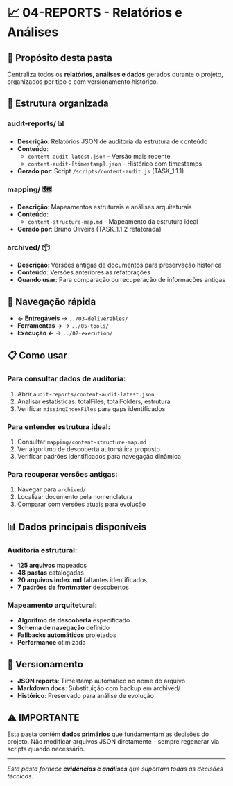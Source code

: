 # 📈 **04-REPORTS** - Relatórios e Análises

## 🎯 **Propósito desta pasta**
Centraliza todos os **relatórios, análises e dados** gerados durante o projeto, organizados por tipo e com versionamento histórico.

## 📁 **Estrutura organizada**

### **audit-reports/** 📊
- **Descrição**: Relatórios JSON de auditoria da estrutura de conteúdo
- **Conteúdo**: 
  - `content-audit-latest.json` - Versão mais recente
  - `content-audit-[timestamp].json` - Histórico com timestamps
- **Gerado por**: Script `/scripts/content-audit.js` (TASK_1.1.1)

### **mapping/** 🗺️
- **Descrição**: Mapeamentos estruturais e análises arquiteturais
- **Conteúdo**:
  - `content-structure-map.md` - Mapeamento da estrutura ideal
- **Gerado por**: Bruno Oliveira (TASK_1.1.2 refatorada)

### **archived/** 📦
- **Descrição**: Versões antigas de documentos para preservação histórica
- **Conteúdo**: Versões anteriores às refatorações
- **Quando usar**: Para comparação ou recuperação de informações antigas

## 🔗 **Navegação rápida**

- **← Entregáveis** → `../03-deliverables/`
- **Ferramentas →** → `../05-tools/`
- **Execução ←** → `../02-execution/`

## 📋 **Como usar**

### **Para consultar dados de auditoria:**
1. Abrir `audit-reports/content-audit-latest.json`
2. Analisar estatísticas: totalFiles, totalFolders, estrutura
3. Verificar `missingIndexFiles` para gaps identificados

### **Para entender estrutura ideal:**
1. Consultar `mapping/content-structure-map.md`
2. Ver algoritmo de descoberta automática proposto
3. Verificar padrões identificados para navegação dinâmica

### **Para recuperar versões antigas:**
1. Navegar para `archived/`
2. Localizar documento pela nomenclatura
3. Comparar com versões atuais para evolução

## 📊 **Dados principais disponíveis**

### **Auditoria estrutural:**
- **125 arquivos** mapeados
- **48 pastas** catalogadas
- **20 arquivos index.md** faltantes identificados
- **7 padrões de frontmatter** descobertos

### **Mapeamento arquitetural:**
- **Algoritmo de descoberta** especificado
- **Schema de navegação** definido
- **Fallbacks automáticos** projetados
- **Performance** otimizada

## 🔄 **Versionamento**

- **JSON reports**: Timestamp automático no nome do arquivo
- **Markdown docs**: Substituição com backup em archived/
- **Histórico**: Preservado para análise de evolução

## ⚠️ **IMPORTANTE**

Esta pasta contém **dados primários** que fundamentam as decisões do projeto. Não modificar arquivos JSON diretamente - sempre regenerar via scripts quando necessário.

---
*Esta pasta fornece **evidências e análises** que suportam todas as decisões técnicas.*
